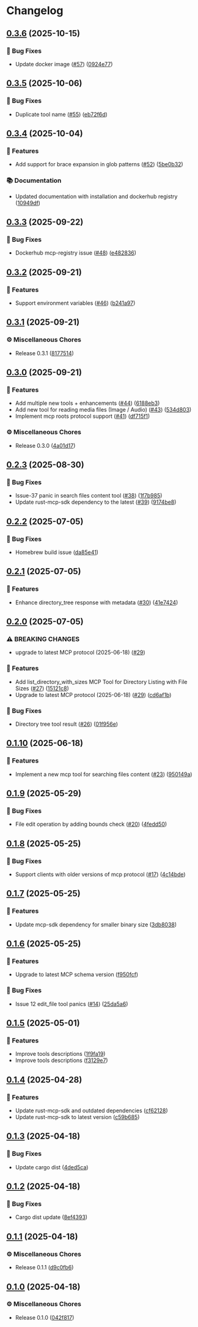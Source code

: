 # Changelog

## [0.3.6](https://github.com/rust-mcp-stack/rust-mcp-filesystem/compare/v0.3.5...v0.3.6) (2025-10-15)


### 🐛 Bug Fixes

* Update docker image ([#57](https://github.com/rust-mcp-stack/rust-mcp-filesystem/issues/57)) ([0924e77](https://github.com/rust-mcp-stack/rust-mcp-filesystem/commit/0924e77d14b0e233fbc862a0dda4066dd9c724ec))

## [0.3.5](https://github.com/rust-mcp-stack/rust-mcp-filesystem/compare/v0.3.4...v0.3.5) (2025-10-06)


### 🐛 Bug Fixes

* Duplicate tool name ([#55](https://github.com/rust-mcp-stack/rust-mcp-filesystem/issues/55)) ([eb72f6d](https://github.com/rust-mcp-stack/rust-mcp-filesystem/commit/eb72f6d6d7ba8074c78190cc317a93af90609975))

## [0.3.4](https://github.com/rust-mcp-stack/rust-mcp-filesystem/compare/v0.3.3...v0.3.4) (2025-10-04)


### 🚀 Features

* Add support for brace expansion in glob patterns ([#52](https://github.com/rust-mcp-stack/rust-mcp-filesystem/issues/52)) ([5be0b32](https://github.com/rust-mcp-stack/rust-mcp-filesystem/commit/5be0b32f0cd878db600a0740cd960b089742a907))


### 📚 Documentation

* Updated documentation with installation and dockerhub registry ([10949df](https://github.com/rust-mcp-stack/rust-mcp-filesystem/commit/10949df1f0019a52795bd0b19a70cc1ea39cffb3))

## [0.3.3](https://github.com/rust-mcp-stack/rust-mcp-filesystem/compare/v0.3.2...v0.3.3) (2025-09-22)


### 🐛 Bug Fixes

* Dockerhub mcp-registry issue ([#48](https://github.com/rust-mcp-stack/rust-mcp-filesystem/issues/48)) ([e482836](https://github.com/rust-mcp-stack/rust-mcp-filesystem/commit/e482836b57b1786815bd87d2f50a7cd0488fbbf9))

## [0.3.2](https://github.com/rust-mcp-stack/rust-mcp-filesystem/compare/v0.3.1...v0.3.2) (2025-09-21)


### 🚀 Features

* Support environment variables ([#46](https://github.com/rust-mcp-stack/rust-mcp-filesystem/issues/46)) ([b241a97](https://github.com/rust-mcp-stack/rust-mcp-filesystem/commit/b241a976519b488323ef68f927a21b6e24be3126))

## [0.3.1](https://github.com/rust-mcp-stack/rust-mcp-filesystem/compare/v0.3.0...v0.3.1) (2025-09-21)


### ⚙️ Miscellaneous Chores

* Release 0.3.1 ([8177514](https://github.com/rust-mcp-stack/rust-mcp-filesystem/commit/81775149765025a5a420762ebd8c3a09921601b3))

## [0.3.0](https://github.com/rust-mcp-stack/rust-mcp-filesystem/compare/v0.2.3...v0.3.0) (2025-09-21)


### 🚀 Features

* Add multiple new tools + enhancements ([#44](https://github.com/rust-mcp-stack/rust-mcp-filesystem/issues/44)) ([6188eb3](https://github.com/rust-mcp-stack/rust-mcp-filesystem/commit/6188eb3b54e58fad8bf22488b306bf3523f60cda))
* Add new tool for reading media files (Image / Audio) ([#43](https://github.com/rust-mcp-stack/rust-mcp-filesystem/issues/43)) ([534d803](https://github.com/rust-mcp-stack/rust-mcp-filesystem/commit/534d8036cdd2e9b7e6d6635bce136949acc32518))
* Implement mcp roots protocol support ([#41](https://github.com/rust-mcp-stack/rust-mcp-filesystem/issues/41)) ([df715f1](https://github.com/rust-mcp-stack/rust-mcp-filesystem/commit/df715f13bddb1c980513ef87ec3911c8cade1bce))


### ⚙️ Miscellaneous Chores

* Release 0.3.0 ([4a01d17](https://github.com/rust-mcp-stack/rust-mcp-filesystem/commit/4a01d1725319ced7324e24e71922a2f9a59ebb9e))

## [0.2.3](https://github.com/rust-mcp-stack/rust-mcp-filesystem/compare/v0.2.2...v0.2.3) (2025-08-30)


### 🐛 Bug Fixes

* Issue-37 panic in search files content tool ([#38](https://github.com/rust-mcp-stack/rust-mcp-filesystem/issues/38)) ([1f7b985](https://github.com/rust-mcp-stack/rust-mcp-filesystem/commit/1f7b985ffc5bf6b6c00225c6755f1ae068fad1d5))
* Update rust-mcp-sdk dependency to the latest ([#39](https://github.com/rust-mcp-stack/rust-mcp-filesystem/issues/39)) ([9174be8](https://github.com/rust-mcp-stack/rust-mcp-filesystem/commit/9174be8c9286eb5245a4e0537e803dfff51a4cee))

## [0.2.2](https://github.com/rust-mcp-stack/rust-mcp-filesystem/compare/v0.2.1...v0.2.2) (2025-07-05)


### 🐛 Bug Fixes

* Homebrew build issue ([da85e41](https://github.com/rust-mcp-stack/rust-mcp-filesystem/commit/da85e4122ca67219d80d5b2946004bbc7986cef9))

## [0.2.1](https://github.com/rust-mcp-stack/rust-mcp-filesystem/compare/v0.2.0...v0.2.1) (2025-07-05)


### 🚀 Features

* Enhance directory_tree response with metadata ([#30](https://github.com/rust-mcp-stack/rust-mcp-filesystem/issues/30)) ([41e7424](https://github.com/rust-mcp-stack/rust-mcp-filesystem/commit/41e742401fdf0d09f74084d3ead6082bd7e51384))

## [0.2.0](https://github.com/rust-mcp-stack/rust-mcp-filesystem/compare/v0.1.10...v0.2.0) (2025-07-05)


### ⚠ BREAKING CHANGES

* upgrade to latest MCP protocol (2025-06-18) ([#29](https://github.com/rust-mcp-stack/rust-mcp-filesystem/issues/29))

### 🚀 Features

* Add list_directory_with_sizes MCP Tool for Directory Listing with File Sizes ([#27](https://github.com/rust-mcp-stack/rust-mcp-filesystem/issues/27)) ([15121c8](https://github.com/rust-mcp-stack/rust-mcp-filesystem/commit/15121c8d1605366ea5185f6a9e2ffd7036693d13))
* Upgrade to latest MCP protocol (2025-06-18) ([#29](https://github.com/rust-mcp-stack/rust-mcp-filesystem/issues/29)) ([cd6af1b](https://github.com/rust-mcp-stack/rust-mcp-filesystem/commit/cd6af1bfc14dab4b2ba68b014be860c8e9668667))


### 🐛 Bug Fixes

* Directory tree tool result ([#26](https://github.com/rust-mcp-stack/rust-mcp-filesystem/issues/26)) ([01f956e](https://github.com/rust-mcp-stack/rust-mcp-filesystem/commit/01f956efdde5fdd0e5fd14f30e4ebdac53d728f7))

## [0.1.10](https://github.com/rust-mcp-stack/rust-mcp-filesystem/compare/v0.1.9...v0.1.10) (2025-06-18)


### 🚀 Features

* Implement a new mcp tool for searching files content ([#23](https://github.com/rust-mcp-stack/rust-mcp-filesystem/issues/23)) ([950149a](https://github.com/rust-mcp-stack/rust-mcp-filesystem/commit/950149aa30542c8ffcba040de614861eda4b68da))

## [0.1.9](https://github.com/rust-mcp-stack/rust-mcp-filesystem/compare/v0.1.8...v0.1.9) (2025-05-29)


### 🐛 Bug Fixes

* File edit operation by adding bounds check ([#20](https://github.com/rust-mcp-stack/rust-mcp-filesystem/issues/20)) ([4fedd50](https://github.com/rust-mcp-stack/rust-mcp-filesystem/commit/4fedd5090e3204aee8f9dff9442953b8d2993616))

## [0.1.8](https://github.com/rust-mcp-stack/rust-mcp-filesystem/compare/v0.1.7...v0.1.8) (2025-05-25)


### 🐛 Bug Fixes

* Support clients with older versions of mcp protocol ([#17](https://github.com/rust-mcp-stack/rust-mcp-filesystem/issues/17)) ([4c14bde](https://github.com/rust-mcp-stack/rust-mcp-filesystem/commit/4c14bde9f9233535cdf0cb17127ed15a24d2650a))

## [0.1.7](https://github.com/rust-mcp-stack/rust-mcp-filesystem/compare/v0.1.6...v0.1.7) (2025-05-25)


### 🚀 Features

* Update mcp-sdk dependency for smaller binary size ([3db8038](https://github.com/rust-mcp-stack/rust-mcp-filesystem/commit/3db80384a9d7c975229cceb5a78e0c0e2cb6f2ef))

## [0.1.6](https://github.com/rust-mcp-stack/rust-mcp-filesystem/compare/v0.1.5...v0.1.6) (2025-05-25)


### 🚀 Features

* Upgrade to latest MCP schema version ([f950fcf](https://github.com/rust-mcp-stack/rust-mcp-filesystem/commit/f950fcf086da51115426796e474ba1d6180e3b01))


### 🐛 Bug Fixes

* Issue 12 edit_file tool panics ([#14](https://github.com/rust-mcp-stack/rust-mcp-filesystem/issues/14)) ([25da5a6](https://github.com/rust-mcp-stack/rust-mcp-filesystem/commit/25da5a674a0455d9e752da65b5fcb94053aa40b1))

## [0.1.5](https://github.com/rust-mcp-stack/rust-mcp-filesystem/compare/v0.1.4...v0.1.5) (2025-05-01)


### 🚀 Features

* Improve tools descriptions ([1f9fa19](https://github.com/rust-mcp-stack/rust-mcp-filesystem/commit/1f9fa193bc09e45179fa1c42e00b1e67c979e134))
* Improve tools descriptions ([f3129e7](https://github.com/rust-mcp-stack/rust-mcp-filesystem/commit/f3129e7188986899f099e9bf211fb1b960081645))

## [0.1.4](https://github.com/rust-mcp-stack/rust-mcp-filesystem/compare/v0.1.3...v0.1.4) (2025-04-28)


### 🚀 Features

* Update rust-mcp-sdk and outdated dependencies ([cf62128](https://github.com/rust-mcp-stack/rust-mcp-filesystem/commit/cf62128d2845566fc900aaee62f5932f6bda0e72))
* Update rust-mcp-sdk to latest version ([c59b685](https://github.com/rust-mcp-stack/rust-mcp-filesystem/commit/c59b6854f5df6fd2d98232eff72e9a635cb08bd5))

## [0.1.3](https://github.com/rust-mcp-stack/rust-mcp-filesystem/compare/v0.1.2...v0.1.3) (2025-04-18)


### 🐛 Bug Fixes

* Update cargo dist ([4ded5ca](https://github.com/rust-mcp-stack/rust-mcp-filesystem/commit/4ded5cae9fc292dfea821f82aeaea5eea2c069ca))

## [0.1.2](https://github.com/rust-mcp-stack/rust-mcp-filesystem/compare/v0.1.1...v0.1.2) (2025-04-18)


### 🐛 Bug Fixes

* Cargo dist update ([8ef4393](https://github.com/rust-mcp-stack/rust-mcp-filesystem/commit/8ef43935a5fb92df33da36e12812de004e337a57))

## [0.1.1](https://github.com/rust-mcp-stack/rust-mcp-filesystem/compare/v0.1.0...v0.1.1) (2025-04-18)


### ⚙️ Miscellaneous Chores

* Release 0.1.1 ([d9c0fb6](https://github.com/rust-mcp-stack/rust-mcp-filesystem/commit/d9c0fb608bf8fe799ca0b6b853c8299226362531))

## [0.1.0](https://github.com/rust-mcp-stack/rust-mcp-filesystem/compare/v0.1.0...v0.1.0) (2025-04-18)


### ⚙️ Miscellaneous Chores

* Release 0.1.0 ([042f817](https://github.com/rust-mcp-stack/rust-mcp-filesystem/commit/042f817ab05129706e532991ef14fc7a4d23bda6))
